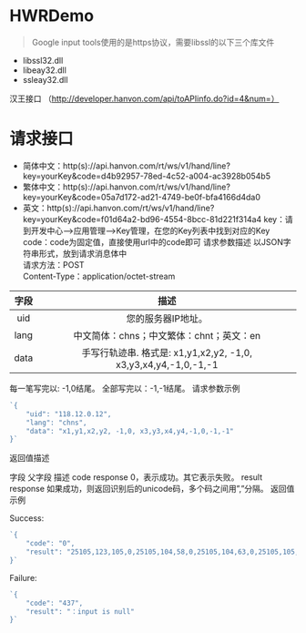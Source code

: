 # HWRDemo

> Google input tools使用的是https协议，需要libssl的以下三个库文件
- libssl32.dll
- libeay32.dll
- ssleay32.dll


汉王接口 （http://developer.hanvon.com/api/toAPIinfo.do?id=4&num=）
# 请求接口

- 简体中文：http(s)://api.hanvon.com/rt/ws/v1/hand/line?key=yourKey&code=d4b92957-78ed-4c52-a004-ac3928b054b5
- 繁体中文：http(s)://api.hanvon.com/rt/ws/v1/hand/line?key=yourKey&code=05a7d172-ad21-4749-be0f-bfa4166d4da0
- 英文：http(s)://api.hanvon.com/rt/ws/v1/hand/line?key=yourKey&code=f01d64a2-bd96-4554-8bcc-81d221f314a4
key：请到开发中心-->应用管理-->Key管理，在您的Key列表中找到对应的Key
code：code为固定值，直接使用url中的code即可
请求参数描述     以JSON字符串形式，放到请求消息体中     
请求方法：POST     
Content-Type：application/octet-stream

| 字段  | 描述  |
| :------------: | :------------: |
| uid |您的服务器IP地址。 |
|  lang | 中文简体：chns；中文繁体：chnt；英文：en  |
|  data |  手写行轨迹串. 格式是: x1,y1,x2,y2, -1,0, x3,y3,x4,y4,-1,0,-1,-1 |

每一笔写完以: -1,0结尾。
全部写完以：-1,-1结尾。
请求参数示例


```javascript
`{
    "uid": "118.12.0.12",
    "lang": "chns",
    "data": "x1,y1,x2,y2, -1,0, x3,y3,x4,y4,-1,0,-1,-1"
}`
```

返回值描述

字段	父字段	描述
code	response	0，表示成功。其它表示失败。
result	response	如果成功，则返回识别后的unicode码，多个码之间用”,”分隔。
返回值示例

Success:
```javascript
`{
    "code": "0",
    "result": "25105,123,105,0,25105,104,58,0,25105,104,63,0,25105,105,58,0,25105,123,58,0,25105,105,63,0,25105,123,63,0,"
}`
```
Failure:

```javascript
`{
    "code": "437",
    "result": "：input is null"
}`
```
